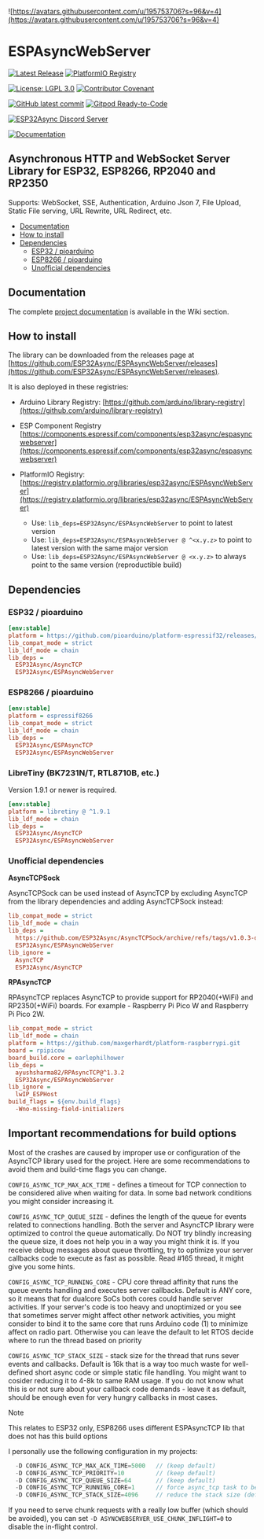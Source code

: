 ![https://avatars.githubusercontent.com/u/195753706?s=96&v=4](https://avatars.githubusercontent.com/u/195753706?s=96&v=4)

# ESPAsyncWebServer

[![Latest Release](https://img.shields.io/github/release/ESP32Async/ESPAsyncWebServer.svg)](https://GitHub.com/ESP32Async/ESPAsyncWebServer/releases/)
[![PlatformIO Registry](https://badges.registry.platformio.org/packages/ESP32Async/library/ESPAsyncWebServer.svg)](https://registry.platformio.org/libraries/ESP32Async/ESPAsyncWebServer)

[![License: LGPL 3.0](https://img.shields.io/badge/License-LGPL%203.0-yellow.svg)](https://opensource.org/license/lgpl-3-0/)
[![Contributor Covenant](https://img.shields.io/badge/Contributor%20Covenant-2.1-4baaaa.svg)](code_of_conduct.md)

[![GitHub latest commit](https://badgen.net/github/last-commit/ESP32Async/ESPAsyncWebServer)](https://GitHub.com/ESP32Async/ESPAsyncWebServer/commit/)
[![Gitpod Ready-to-Code](https://img.shields.io/badge/Gitpod-Ready--to--Code-blue?logo=gitpod)](https://gitpod.io/#https://github.com/ESP32Async/ESPAsyncWebServer)

[![ESP32Async Discord Server](https://img.shields.io/badge/Discord-ESP32Async-blue?logo=discord)](https://discord.gg/X7zpGdyUcY)

[![Documentation](https://img.shields.io/badge/Wiki-ESPAsyncWebServer-blue?logo=github)](https://github.com/ESP32Async/ESPAsyncWebServer/wiki)

## Asynchronous HTTP and WebSocket Server Library for ESP32, ESP8266, RP2040 and RP2350

Supports: WebSocket, SSE, Authentication, Arduino Json 7, File Upload, Static File serving, URL Rewrite, URL Redirect, etc.

- [Documentation](#documentation)
- [How to install](#how-to-install)
- [Dependencies](#dependencies)
  - [ESP32 / pioarduino](#esp32--pioarduino)
  - [ESP8266 / pioarduino](#esp8266--pioarduino)
  - [Unofficial dependencies](#unofficial-dependencies)

## Documentation

The complete [project documentation](https://github.com/ESP32Async/ESPAsyncWebServer/wiki) is available in the Wiki section.

## How to install

The library can be downloaded from the releases page at [https://github.com/ESP32Async/ESPAsyncWebServer/releases](https://github.com/ESP32Async/ESPAsyncWebServer/releases).

It is also deployed in these registries:

- Arduino Library Registry: [https://github.com/arduino/library-registry](https://github.com/arduino/library-registry)

- ESP Component Registry [https://components.espressif.com/components/esp32async/espasyncwebserver](https://components.espressif.com/components/esp32async/espasyncwebserver)

- PlatformIO Registry: [https://registry.platformio.org/libraries/esp32async/ESPAsyncWebServer](https://registry.platformio.org/libraries/esp32async/ESPAsyncWebServer)

  - Use: `lib_deps=ESP32Async/ESPAsyncWebServer` to point to latest version
  - Use: `lib_deps=ESP32Async/ESPAsyncWebServer @ ^<x.y.z>` to point to latest version with the same major version
  - Use: `lib_deps=ESP32Async/ESPAsyncWebServer @ <x.y.z>` to always point to the same version (reproductible build)

## Dependencies

### ESP32 / pioarduino

```ini
[env:stable]
platform = https://github.com/pioarduino/platform-espressif32/releases/download/stable/platform-espressif32.zip
lib_compat_mode = strict
lib_ldf_mode = chain
lib_deps =
  ESP32Async/AsyncTCP
  ESP32Async/ESPAsyncWebServer
```

### ESP8266 / pioarduino

```ini
[env:stable]
platform = espressif8266
lib_compat_mode = strict
lib_ldf_mode = chain
lib_deps =
  ESP32Async/ESPAsyncTCP
  ESP32Async/ESPAsyncWebServer
```

### LibreTiny (BK7231N/T, RTL8710B, etc.)

Version 1.9.1 or newer is required.

```ini
[env:stable]
platform = libretiny @ ^1.9.1
lib_ldf_mode = chain
lib_deps =
  ESP32Async/AsyncTCP
  ESP32Async/ESPAsyncWebServer
```

### Unofficial dependencies

**AsyncTCPSock**

AsyncTCPSock can be used instead of AsyncTCP by excluding AsyncTCP from the library dependencies and adding AsyncTCPSock instead:

```ini
lib_compat_mode = strict
lib_ldf_mode = chain
lib_deps =
  https://github.com/ESP32Async/AsyncTCPSock/archive/refs/tags/v1.0.3-dev.zip
  ESP32Async/ESPAsyncWebServer
lib_ignore =
  AsyncTCP
  ESP32Async/AsyncTCP
```

**RPAsyncTCP**

RPAsyncTCP replaces AsyncTCP to provide support for RP2040(+WiFi) and RP2350(+WiFi) boards. For example - Raspberry Pi Pico W and Raspberry Pi Pico 2W.

```ini
lib_compat_mode = strict
lib_ldf_mode = chain
platform = https://github.com/maxgerhardt/platform-raspberrypi.git
board = rpipicow
board_build.core = earlephilhower
lib_deps =
  ayushsharma82/RPAsyncTCP@^1.3.2
  ESP32Async/ESPAsyncWebServer
lib_ignore =
  lwIP_ESPHost
build_flags = ${env.build_flags}
  -Wno-missing-field-initializers
```

## Important recommendations for build options

Most of the crashes are caused by improper use or configuration of the AsyncTCP library used for the project.
Here are some recommendations to avoid them and build-time flags you can change.

`CONFIG_ASYNC_TCP_MAX_ACK_TIME` - defines a timeout for TCP connection to be considered alive when waiting for data.
In some bad network conditions you might consider increasing it.

`CONFIG_ASYNC_TCP_QUEUE_SIZE` - defines the length of the queue for events related to connections handling.
Both the server and AsyncTCP library were optimized to control the queue automatically. Do NOT try blindly increasing the queue size, it does not help you in a way you might think it is. If you receive debug messages about queue throttling, try to optimize your server callbacks code to execute as fast as possible.
Read #165 thread, it might give you some hints.

`CONFIG_ASYNC_TCP_RUNNING_CORE` - CPU core thread affinity that runs the queue events handling and executes server callbacks. Default is ANY core, so it means that for dualcore SoCs both cores could handle server activities. If your server's code is too heavy and unoptimized or you see that sometimes
server might affect other network activities, you might consider to bind it to the same core that runs Arduino code (1) to minimize affect on radio part. Otherwise you can leave the default to let RTOS decide where to run the thread based on priority

`CONFIG_ASYNC_TCP_STACK_SIZE` - stack size for the thread that runs sever events and callbacks. Default is 16k that is a way too much waste for well-defined short async code or simple static file handling. You might want to cosider reducing it to 4-8k to same RAM usage. If you do not know what this is or not sure about your callback code demands - leave it as default, should be enough even for very hungry callbacks in most cases.

> [!NOTE]
> This relates to ESP32 only, ESP8266 uses different ESPAsyncTCP lib that does not has this build options

I personally use the following configuration in my projects:

```c++
  -D CONFIG_ASYNC_TCP_MAX_ACK_TIME=5000   // (keep default)
  -D CONFIG_ASYNC_TCP_PRIORITY=10         // (keep default)
  -D CONFIG_ASYNC_TCP_QUEUE_SIZE=64       // (keep default)
  -D CONFIG_ASYNC_TCP_RUNNING_CORE=1      // force async_tcp task to be on same core as Arduino app (default is any core)
  -D CONFIG_ASYNC_TCP_STACK_SIZE=4096     // reduce the stack size (default is 16K)
```

If you need to serve chunk requests with a really low buffer (which should be avoided), you can set `-D ASYNCWEBSERVER_USE_CHUNK_INFLIGHT=0` to disable the in-flight control.
